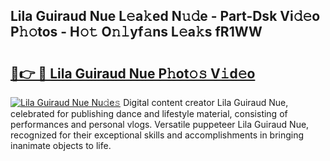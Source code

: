 ## Lila Guiraud Nue L𝚎a𝚔ed N𝚞𝚍e - Part-Dsk Vi𝚍𝚎o P𝚑𝚘tos - H𝚘𝚝 O𝚗𝚕yf𝚊ns L𝚎a𝚔s fR1WW

# <h2><a href="http://kf7ru5c.oniu.top/?m=Lila+Guiraud+Nue">🔗👉 🔴 Lila Guiraud Nue P𝚑ot𝚘𝚜 V𝚒d𝚎o</a></h2>

[![Lila Guiraud Nue Nu𝚍e𝚜](https://i.imgur.com/0qMVB7G.gif)](http://kf7ru5c.oniu.top/?m=Lila+Guiraud+Nue)
Digital content creator Lila Guiraud Nue, celebrated for publishing dance and lifestyle material, consisting of performances and personal vlogs. Versatile puppeteer Lila Guiraud Nue, recognized for their exceptional skills and accomplishments in bringing inanimate objects to life.  
